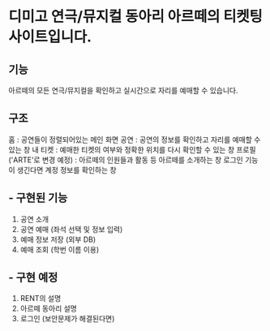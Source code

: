 # 디미고 연극/뮤지컬 동아리 아르떼의 티켓팅 사이트입니다.

## 기능
아르떼의 모든 연극/뮤지컬을 확인하고 실시간으로 자리를 예매할 수 있습니다.

## 구조
홈 : 공연들이 정렬되어있는 메인 화면
공연 : 공연의 정보를 확인하고 자리를 예매할 수 있는 창
내 티켓 : 예매한 티켓의 여부와 정확한 위치를 다시 확인할 수 있는 창
프로필('ARTE'로 변경 예정) : 아르떼의 인원들과 활동 등 아르떼를 소개하는 창
                              로그인 기능이 생긴다면 계정 정보를 확인하는 창
                              
## - 구현된 기능
1. 공연 소개
2. 공연 예매 (좌석 선택 및 정보 입력)
3. 예매 정보 저장 (외부 DB)
4. 예매 조회 (학번 이름 이용)

## - 구현 예정
1. RENT의 설명
2. 아르떼 동아리 설명
3. 로그인 (보안문제가 해결된다면)
